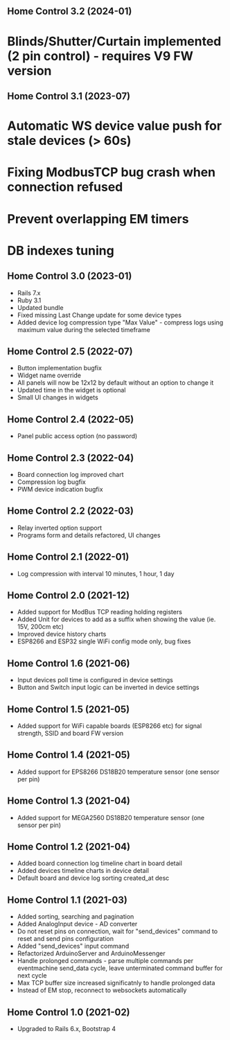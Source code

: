 ## Home Control 3.2 (2024-01) ##
  # Blinds/Shutter/Curtain implemented (2 pin control) - requires V9 FW version

## Home Control 3.1 (2023-07) ##
  # Automatic WS device value push for stale devices (> 60s)
  # Fixing ModbusTCP bug crash when connection refused
  # Prevent overlapping EM timers
  # DB indexes tuning

## Home Control 3.0 (2023-01) ##
  * Rails 7.x
  * Ruby 3.1
  * Updated bundle
  * Fixed missing Last Change update for some device types
  * Added device log compression type "Max Value" - compress logs using maximum value during the selected timeframe

## Home Control 2.5 (2022-07) ##
  * Button implementation bugfix
  * Widget name override
  * All panels will now be 12x12 by default without an option to change it
  * Updated time in the widget is optional
  * Small UI changes in widgets

## Home Control 2.4 (2022-05) ##
  * Panel public access option (no password)

## Home Control 2.3 (2022-04) ##
  * Board connection log improved chart
  * Compression log bugfix
  * PWM device indication bugfix

## Home Control 2.2 (2022-03) ##
  * Relay inverted option support
  * Programs form and details refactored, UI changes

## Home Control 2.1 (2022-01) ##
  * Log compression with interval 10 minutes, 1 hour, 1 day

## Home Control 2.0 (2021-12) ##
  * Added support for ModBus TCP reading holding registers
  * Added Unit for devices to add as a suffix when showing the value (ie. 15V, 200cm etc)
  * Improved device history charts
  * ESP8266 and ESP32 single WiFi config mode only, bug fixes

## Home Control 1.6 (2021-06) ##
  * Input devices poll time is configured in device settings
  * Button and Switch input logic can be inverted in device settings

## Home Control 1.5 (2021-05) ##
  * Added support for WiFi capable boards (ESP8266 etc) for signal strength, SSID and board FW version

## Home Control 1.4 (2021-05) ##
  * Added support for EPS8266 DS18B20 temperature sensor (one sensor per pin)

## Home Control 1.3 (2021-04) ##
  * Added support for MEGA2560 DS18B20 temperature sensor (one sensor per pin)

## Home Control 1.2 (2021-04) ##
  * Added board connection log timeline chart in board detail
  * Added devices timeline charts in device detail
  * Default board and device log sorting created_at desc

## Home Control 1.1 (2021-03) ##
  * Added sorting, searching and pagination
  * Added AnalogInput device - AD converter
  * Do not reset pins on connection, wait for "send_devices" command to reset and send pins configuration
  * Added "send_devices" input command
  * Refactorized ArduinoServer and ArduinoMessenger
  * Handle prolonged commands - parse multiple commands per eventmachine send_data cycle, leave unterminated command buffer for next cycle
  * Max TCP buffer size increased significatnly to handle prolonged data
* Instead of EM stop, reconnect to websockets automatically

## Home Control 1.0 (2021-02) ##
* Upgraded to Rails 6.x, Bootstrap 4